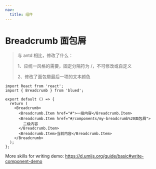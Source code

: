 ```yaml
---
nav:
  title: 组件
---
```


# Breadcrumb 面包屑

> 与 antd 相比，修改了什么：
>
> 1、应统一风格的需要，固定分隔符为 /，不可修改或自定义
>
> 2、修改了面包屑最后一项的文本颜色

```tsx
import React from 'react';
import { Breadcrumb } from 'blued';

export default () => {
  return (
    <Breadcrumb>
      <Breadcrumb.Item href="#">一级内容</Breadcrumb.Item>
      <Breadcrumb.Item href="#/components/my-breadcrumb%20面包屑">
        二级内容
      </Breadcrumb.Item>
      <Breadcrumb.Item>当前内容</Breadcrumb.Item>
    </Breadcrumb>
  );
};
```

More skills for writing demo: https://d.umijs.org/guide/basic#write-component-demo
